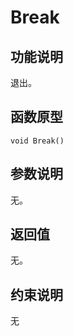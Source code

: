 # Break<a name="ZH-CN_TOPIC_0000001994627268"></a>

## 功能说明<a name="zh-cn_topic_0000001956618601_section8123mcpsimp"></a>

退出。

## 函数原型<a name="zh-cn_topic_0000001956618601_section8120mcpsimp"></a>

```
void Break()
```

## 参数说明<a name="zh-cn_topic_0000001956618601_section8126mcpsimp"></a>

无。

## 返回值<a name="zh-cn_topic_0000001956618601_section8129mcpsimp"></a>

无。

## 约束说明<a name="zh-cn_topic_0000001956618601_section8132mcpsimp"></a>

无

